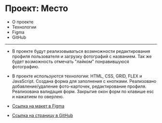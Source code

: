 # Проект: Место

* О проекте
* Технологии
* Figma
* GitHub

**************

* В проекте будут реализовываться возмножности редактирования профиля пользователя и загрузку фотографий с названием. Так же будет возможность отмечать "лайком" понравившуюся фотографию.

* В проекте используются технологии: HTML, CSS, GRID, FLEX и JavaScript. Создана форма для заполнения с кнопками. Реализовано добавление/удаление фото-карточек, редактирование профиля. Реализована валидация форм. Закрытие окон форм по клавише esc и нажатием по оверлею.

* [Ссылка на макет в Figma](https://www.figma.com/file/2cn9N9jSkmxD84oJik7xL7/JavaScript.-Sprint-4?node-id=0%3A1)

* [Ссылка на страницу в GitHub](https://buffet2000.github.io/mesto-project/)